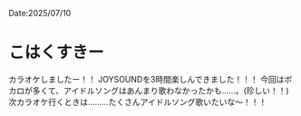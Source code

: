 Date:2025/07/10
# こはくすきー

カラオケしましたー！！
JOYSOUNDを3時間楽しんできました！！！
今回はボカロが多くて、アイドルソングはあんまり歌わなかったかも……。(珍しい！！)
次カラオケ行くときは………たくさんアイドルソング歌いたいな〜！！！
